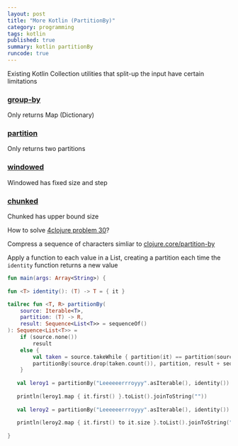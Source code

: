 ```yaml
---
layout: post
title: "More Kotlin (PartitionBy)"
category: programming
tags: kotlin
published: true
summary: kotlin partitionBy
runcode: true
---
```


Existing Kotlin Collection utilities that split-up the input have certain limitations

### [group-by](https://kotlinlang.org/api/latest/jvm/stdlib/kotlin.collections/group-by.html)
Only returns Map (Dictionary)

### [partition](https://kotlinlang.org/api/latest/jvm/stdlib/kotlin.collections/partition.html)
Only returns two partitions

### [windowed](https://kotlinlang.org/api/latest/jvm/stdlib/kotlin.collections/windowed.html)
Windowed has fixed size and step

### [chunked](https://kotlinlang.org/api/latest/jvm/stdlib/kotlin.collections/chunked.html)
Chunked has upper bound size

How to solve [4clojure problem 30](https://www.4clojure.com/problem/30)?

Compress a sequence of characters simliar to [clojure.core/partition-by](https://clojuredocs.org/clojure.core/partition-by) 

Apply a function to each value in a List, creating a partition each time the `identity` function returns a new value 

```  kotlin
fun main(args: Array<String>) {
   
fun <T> identity(): (T) -> T = { it }

tailrec fun <T, R> partitionBy(
    source: Iterable<T>,
    partition: (T) -> R,
    result: Sequence<List<T>> = sequenceOf()
): Sequence<List<T>> =
    if (source.none())
        result
    else {
        val taken = source.takeWhile { partition(it) == partition(source.first()) }
        partitionBy(source.drop(taken.count()), partition, result + sequenceOf(taken))
    }
    
   val leroy1 = partitionBy("Leeeeeerrroyyy".asIterable(), identity())
   
   println(leroy1.map { it.first() }.toList().joinToString(""))    
   
   val leroy2 = partitionBy("Leeeeeerrroyyy".asIterable(), identity())
   
   println(leroy2.map { it.first() to it.size }.toList().joinToString(":"))    
   
}
```
